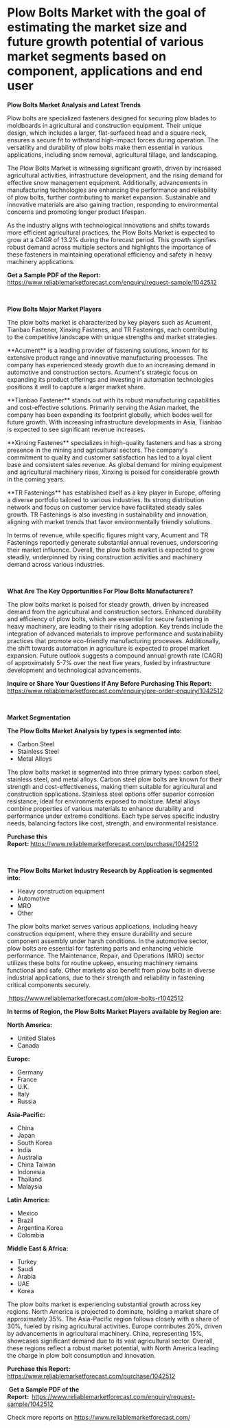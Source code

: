 <p><h1>Plow Bolts Market with the goal of estimating the market size and future growth potential of various market segments based on component, applications and end user</h1></p><p><strong>Plow Bolts Market Analysis and Latest Trends</strong></p>
<p><p>Plow bolts are specialized fasteners designed for securing plow blades to moldboards in agricultural and construction equipment. Their unique design, which includes a larger, flat-surfaced head and a square neck, ensures a secure fit to withstand high-impact forces during operation. The versatility and durability of plow bolts make them essential in various applications, including snow removal, agricultural tillage, and landscaping.</p><p>The Plow Bolts Market is witnessing significant growth, driven by increased agricultural activities, infrastructure development, and the rising demand for effective snow management equipment. Additionally, advancements in manufacturing technologies are enhancing the performance and reliability of plow bolts, further contributing to market expansion. Sustainable and innovative materials are also gaining traction, responding to environmental concerns and promoting longer product lifespan.</p><p>As the industry aligns with technological innovations and shifts towards more efficient agricultural practices, the Plow Bolts Market is expected to grow at a CAGR of 13.2% during the forecast period. This growth signifies robust demand across multiple sectors and highlights the importance of these fasteners in maintaining operational efficiency and safety in heavy machinery applications.</p></p>
<p><strong>Get a Sample PDF of the Report:&nbsp;</strong> <a href="https://www.reliablemarketforecast.com/enquiry/request-sample/1042512?utm_campaign=1899&utm_medium=2&utm_source=Github&utm_content=ia&utm_term=17022025&utm_id=plow-bolts">https://www.reliablemarketforecast.com/enquiry/request-sample/1042512</a></p>
<p>&nbsp;</p>
<p><strong>Plow Bolts Major Market Players</strong></p>
<p><p>The plow bolts market is characterized by key players such as Acument, Tianbao Fastener, Xinxing Fastenes, and TR Fastenings, each contributing to the competitive landscape with unique strengths and market strategies.</p><p>**Acument** is a leading provider of fastening solutions, known for its extensive product range and innovative manufacturing processes. The company has experienced steady growth due to an increasing demand in automotive and construction sectors. Acument's strategic focus on expanding its product offerings and investing in automation technologies positions it well to capture a larger market share.</p><p>**Tianbao Fastener** stands out with its robust manufacturing capabilities and cost-effective solutions. Primarily serving the Asian market, the company has been expanding its footprint globally, which bodes well for future growth. With increasing infrastructure developments in Asia, Tianbao is expected to see significant revenue increases.</p><p>**Xinxing Fastenes** specializes in high-quality fasteners and has a strong presence in the mining and agricultural sectors. The company's commitment to quality and customer satisfaction has led to a loyal client base and consistent sales revenue. As global demand for mining equipment and agricultural machinery rises, Xinxing is poised for considerable growth in the coming years.</p><p>**TR Fastenings** has established itself as a key player in Europe, offering a diverse portfolio tailored to various industries. Its strong distribution network and focus on customer service have facilitated steady sales growth. TR Fastenings is also investing in sustainability and innovation, aligning with market trends that favor environmentally friendly solutions.</p><p>In terms of revenue, while specific figures might vary, Acument and TR Fastenings reportedly generate substantial annual revenues, underscoring their market influence. Overall, the plow bolts market is expected to grow steadily, underpinned by rising construction activities and machinery demand across various industries.</p></p>
<p>&nbsp;</p>
<p><strong>What Are The Key Opportunities For Plow Bolts Manufacturers?</strong></p>
<p><p>The plow bolts market is poised for steady growth, driven by increased demand from the agricultural and construction sectors. Enhanced durability and efficiency of plow bolts, which are essential for secure fastening in heavy machinery, are leading to their rising adoption. Key trends include the integration of advanced materials to improve performance and sustainability practices that promote eco-friendly manufacturing processes. Additionally, the shift towards automation in agriculture is expected to propel market expansion. Future outlook suggests a compound annual growth rate (CAGR) of approximately 5-7% over the next five years, fueled by infrastructure development and technological advancements.</p></p>
<p><strong>Inquire or Share Your Questions If Any Before Purchasing This Report:</strong> <a href="https://www.reliablemarketforecast.com/enquiry/pre-order-enquiry/1042512?utm_campaign=1899&utm_medium=2&utm_source=Github&utm_content=ia&utm_term=17022025&utm_id=plow-bolts">https://www.reliablemarketforecast.com/enquiry/pre-order-enquiry/1042512</a></p>
<p>&nbsp;</p>
<p><strong>Market Segmentation</strong></p>
<p><strong>The Plow Bolts Market Analysis by types is segmented into:</strong></p>
<p><ul><li>Carbon Steel</li><li>Stainless Steel</li><li>Metal Alloys</li></ul></p>
<p><p>The plow bolts market is segmented into three primary types: carbon steel, stainless steel, and metal alloys. Carbon steel plow bolts are known for their strength and cost-effectiveness, making them suitable for agricultural and construction applications. Stainless steel options offer superior corrosion resistance, ideal for environments exposed to moisture. Metal alloys combine properties of various materials to enhance durability and performance under extreme conditions. Each type serves specific industry needs, balancing factors like cost, strength, and environmental resistance.</p></p>
<p><strong>Purchase this Report:&nbsp;</strong><a href="https://www.reliablemarketforecast.com/purchase/1042512?utm_campaign=1899&utm_medium=2&utm_source=Github&utm_content=ia&utm_term=17022025&utm_id=plow-bolts">https://www.reliablemarketforecast.com/purchase/1042512</a></p>
<p>&nbsp;</p>
<p><strong>The Plow Bolts Market Industry Research by Application is segmented into:</strong></p>
<p><ul><li>Heavy construction equipment</li><li>Automotive</li><li>MRO</li><li>Other</li></ul></p>
<p><p>The plow bolts market serves various applications, including heavy construction equipment, where they ensure durability and secure component assembly under harsh conditions. In the automotive sector, plow bolts are essential for fastening parts and enhancing vehicle performance. The Maintenance, Repair, and Operations (MRO) sector utilizes these bolts for routine upkeep, ensuring machinery remains functional and safe. Other markets also benefit from plow bolts in diverse industrial applications, due to their strength and reliability in fastening critical components securely.</p></p>
<p><a href="https://www.reliablemarketforecast.com/plow-bolts-r1042512?utm_campaign=1899&utm_medium=2&utm_source=Github&utm_content=ia&utm_term=17022025&utm_id=plow-bolts">&nbsp;https://www.reliablemarketforecast.com/plow-bolts-r1042512</a></p>
<p><strong>In terms of Region, the Plow Bolts Market Players available by Region are:</strong></p>
<p>
    <p> <strong> North America: </strong>
        <ul>
            <li>United States</li>
            <li>Canada</li>
        </ul>
        </p> 
    <p> <strong> Europe: </strong>
        <ul>
            <li>Germany</li>
            <li>France</li>
            <li>U.K.</li>
            <li>Italy</li>
            <li>Russia</li>
        </ul>
        </p> 
    <p> <strong> Asia-Pacific: </strong>
        <ul>
            <li>China</li>
            <li>Japan</li>
            <li>South Korea</li>
            <li>India</li>
            <li>Australia</li>
            <li>China Taiwan</li>
            <li>Indonesia</li>
            <li>Thailand</li>
            <li>Malaysia</li>
        </ul>
        </p> 
    <p> <strong> Latin America: </strong>
        <ul>
            <li>Mexico</li>
            <li>Brazil</li>
            <li>Argentina Korea</li>
            <li>Colombia</li>
        </ul>
        </p> 
    <p> <strong> Middle East & Africa: </strong>
        <ul>
            <li>Turkey</li>
            <li>Saudi</li>
            <li>Arabia</li>
            <li>UAE</li>
            <li>Korea</li>
        </ul>
    </p>
    </p>
<p><p>The plow bolts market is experiencing substantial growth across key regions. North America is projected to dominate, holding a market share of approximately 35%. The Asia-Pacific region follows closely with a share of 30%, fueled by rising agricultural activities. Europe contributes 20%, driven by advancements in agricultural machinery. China, representing 15%, showcases significant demand due to its vast agricultural sector. Overall, these regions reflect a robust market potential, with North America leading the charge in plow bolt consumption and innovation.</p></p>
<p><strong>Purchase this Report: </strong><a href="https://www.reliablemarketforecast.com/purchase/1042512?utm_campaign=1899&utm_medium=2&utm_source=Github&utm_content=ia&utm_term=17022025&utm_id=plow-bolts">https://www.reliablemarketforecast.com/purchase/1042512</a></p>
<p>&nbsp;<strong>Get a Sample PDF of the Report:&nbsp;&nbsp;</strong><a href="https://www.reliablemarketforecast.com/enquiry/request-sample/1042512?utm_campaign=1899&utm_medium=2&utm_source=Github&utm_content=ia&utm_term=17022025&utm_id=plow-bolts">https://www.reliablemarketforecast.com/enquiry/request-sample/1042512</a></p>
<p><strong></strong></p>
<p>Check more reports on <a href="https://www.reliablemarketforecast.com/?utm_campaign=1899&utm_medium=2&utm_source=Github&utm_content=ia&utm_term=17022025&utm_id=plow-bolts">https://www.reliablemarketforecast.com/</a></p>